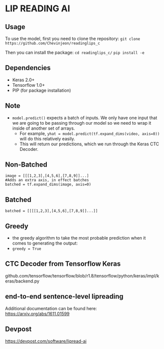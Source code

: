 # LIP READING AI

## Usage 
To use the model, first you need to clone the repository: 
```git clone https://github.com/Chevinjeon/readinglips_c```

Then you can install the package:
```cd readinglips_c/```
```pip install -e```


## Dependencies 
* Keras 2.0+
* Tensorflow 1.0+ 
* PIP (for package installation)



## Note
* ```model.predict()``` expects a batch of inputs. We only have one input that we are going to be passing through our model so we need to wrap it inside of another set of arrays.
  * For example, ```yhat = model.predict(tf.expand_dims(video, axis=0))``` will do this relatively easily. 
  * This will return our predictions, which we run through the Keras CTC Decoder.

## Non-Batched 
```
image = [[[1,2,3],[4,5,6],[7,8,9]]...]
#Adds an extra axis, in effect batches 
batched = tf.expand_dims(image, axis=0)
```

## Batched
``` 
batched = [[[[1,2,3],[4,5,6],[7,8,9]]...]]
```

## Greedy 
* the greedy algorithm to take the most probable prediction when it comes to generating the output:
*  ``` greedy = True ```

## CTC Decoder from Tensorflow Keras
github.com/tensorflow/tensorflow/blob/r1.8/tensorflow/python/keras/impl/keras/backend.py

## end-to-end sentence-level lipreading 
Additional documentation can be found here: https://arxiv.org/abs/1611.01599

## Devpost
https://devpost.com/software/lipread-ai
